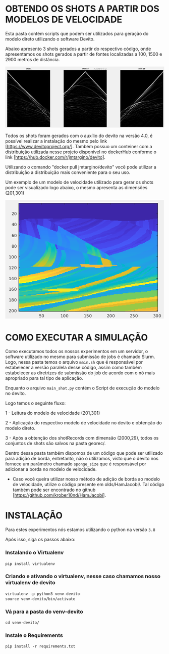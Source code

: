 # OBTENDO OS SHOTS A PARTIR DOS MODELOS DE VELOCIDADE


Esta pasta contém scripts que podem ser utilizados para geração do modelo direto utilizando o software Devito.

Abaixo apresento 3 shots gerados a partir do respectivo código, onde apresentamos os shots gerados a partir de fontes localizadas a 100, 1500 e 2900 metros de distância.

<img src="./figures/shots.png">


Todos os shots foram gerados com o auxílio do devito na versão 4.0, é possível realizar a instalação do mesmo pelo link [https://www.devitoproject.org/]. Também possuo um conteiner com a distribuição utilizada nesse projeto disponível no dockerHub conforme
 o link [https://hub.docker.com/r/jmtargino/devito].

Utilizando o comando "docker pull jmtargino/devito" você pode utilizar a distribuição a distribuição mais conveniente para o seu uso.



Um exemplo de um modelo de velocidade utilizado para gerar os shots pode ser visualizado logo abaixo, o mesmo apresenta as dimensões (201,301)


<img src="./figures/vmodel.png">


# COMO EXECUTAR A SIMULAÇÃO


Como executamos todos os nossos experimentos em um servidor, o software utilizado no mesmo para submissão de jobs é chamado Slurm. Logo, nessa pasta temos o arquivo ```main.sh``` que é responsável por estabelecer a versão paralela desse código, assim como também estabelecer as diretrizes de submissão do job de acordo com o nó mais apropriado para tal tipo de aplicação.

Enquanto o arquivo ```main_shot.py``` contém o Script de execução do modelo no devito.

Logo temos o seguinte fluxo:

1 - Leitura do modelo de velocidade (201,301) 

2 - Aplicação do respectivo modelo de velocidade no devito e obtenção do modelo direto.

3 - Após a obtenção dos shotRecords com dimensão (2000,29), todos os conjuntos de shots são salvos na pasta georec/.


Dentro dessa pasta também dispomos de um código que pode ser utilizado para adição de borda, entretanto, não o utilizamos, visto que o devito nos fornece um parâmetro chamado `sponge_size` que é responsável por adicionar a borda no modelo de velocidade.

* Caso você queira utilizar nosso método de adição de borda ao modelo de velocidade, utilize o código presente em olds/HamJacobi/. Tal código também pode ser encontrado no github [https://github.com/krober10nd/HamJacobi].


# INSTALAÇÃO

Para estes experimentos nós estamos utilizando o python na versão `3.8`

Após isso, siga os passos abaixo: 

### Instalando o Virtualenv
```
pip install virtualenv
```

### Criando e ativando o virtualenv, nesse caso chamamos nosso virtualenv de devito
```
virtualenv -p python3 venv-devito
source venv-devito/bin/activate
```
### Vá para a pasta do venv-devito
```
cd venv-devito/
```
### Instale o Requirements 
```
pip install -r requirements.txt

